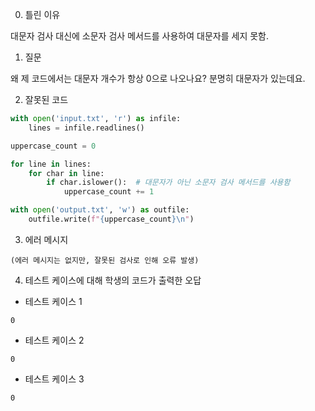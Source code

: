 0. 틀린 이유

대문자 검사 대신에 소문자 검사 메서드를 사용하여 대문자를 세지 못함.

1. 질문

왜 제 코드에서는 대문자 개수가 항상 0으로 나오나요? 분명히 대문자가 있는데요.

2. 잘못된 코드

```python
with open('input.txt', 'r') as infile:
    lines = infile.readlines()

uppercase_count = 0

for line in lines:
    for char in line:
        if char.islower():  # 대문자가 아닌 소문자 검사 메서드를 사용함
            uppercase_count += 1

with open('output.txt', 'w') as outfile:
    outfile.write(f"{uppercase_count}\n")
```

3. 에러 메시지

```
(에러 메시지는 없지만, 잘못된 검사로 인해 오류 발생)
```

4. 테스트 케이스에 대해 학생의 코드가 출력한 오답

- 테스트 케이스 1

```
0
```

- 테스트 케이스 2

```
0
```

- 테스트 케이스 3

```
0
```